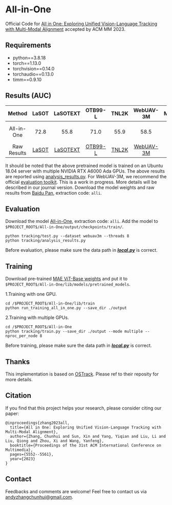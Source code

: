All-in-One
=========================================
Official Code for [All in One: Exploring Unified Vision-Language Tracking with Multi-Modal Alignment](https://dl.acm.org/doi/10.1145/3581783.3611803) accepted by ACM MM 2023.


## Requirements
- python==3.8.18
- torch==1.13.0
- torchvision==0.14.0
- torchaudio==0.13.0
- timm==0.9.10

## Results (AUC)
|  Method   | LaSOT | LaSOTEXT | OTB99-L | TNL2K | WebUAV-3M  | Model |
|:---------:|:-----:|:-----:|:------:|:------:|:------:|:------:|
| All-in-One  | 72.8 |  55.8 | 71.0 | 55.9 | 58.5 | [All-in-One](https://drive.google.com/drive/folders/1nwOgDDVx8JROPkhr65tmpzmWa3RPCAOA?usp=drive_link)|
|Raw Results| [LaSOT](https://drive.google.com/drive/folders/1nwOgDDVx8JROPkhr65tmpzmWa3RPCAOA?usp=drive_link) | [LaSOTEXT](https://drive.google.com/drive/folders/1nwOgDDVx8JROPkhr65tmpzmWa3RPCAOA?usp=drive_link)  | [OTB99-L](https://drive.google.com/drive/folders/1nwOgDDVx8JROPkhr65tmpzmWa3RPCAOA?usp=drive_link) | [TNL2K](https://drive.google.com/drive/folders/1nwOgDDVx8JROPkhr65tmpzmWa3RPCAOA?usp=drive_link) | [WebUAV-3M](https://drive.google.com/drive/folders/1nwOgDDVx8JROPkhr65tmpzmWa3RPCAOA?usp=drive_link) | - |

It should be noted that the above pretrained model is trained on an Ubuntu 18.04 server with multiple NVIDIA RTX A6000 Ada GPUs. The above results are reported using [analysis_results.py](./tracking/analysis_results.py). For WebUAV-3M, we recommend the official [evaluation toolkit](https://github.com/983632847/WebUAV-3M). This is a work in progress. More details will be described in our journal version. Download the model weights and raw results from [Baidu Pan](https://pan.baidu.com/s/1OgAFG_LPh9ti4SCt88ILWQ), extraction code: `alli`.

## Evaluation   
Download the model [All-in-One](https://pan.baidu.com/s/1OgAFG_LPh9ti4SCt88ILWQ), extraction code: `alli`. Add the model to `$PROJECT_ROOT$/All-in-One/output/checkpoints/train/`.
```
python tracking/test.py --dataset webuav3m --threads 8
python tracking/analysis_results.py
```

Before evaluation, please make sure the data path in [***local.py***](./lib/test/evaluation/local.py) is correct.

## Training
Download pre-trained [MAE ViT-Base weights](https://dl.fbaipublicfiles.com/mae/pretrain/mae_pretrain_vit_base.pth) and put it to `$PROJECT_ROOT$/All-in-One/lib/models/pretrained_models`.

1.Training with one GPU.
```
cd /$PROJECT_ROOT$/All-in-One/lib/train
python run_training_all_in_one.py --save_dir ./output
```

2.Training with multiple GPUs.
```
cd /$PROJECT_ROOT$/All-in-One
python tracking/train.py --save_dir ./output --mode multiple --nproc_per_node 8
```

Before training, please make sure the data path in [***local.py***](./lib/train/admin/local.py) is correct.


## Thanks
This implementation is based on [OSTrack](https://github.com/botaoye/OSTrack). Please ref to their reposity for more details.

## Citation
If you find that this project helps your research, please consider citing our paper:
```
@inproceedings{zhang2023all,
  title={All in One: Exploring Unified Vision-Language Tracking with Multi-Modal Alignment},
  author={Zhang, Chunhui and Sun, Xin and Yang, Yiqian and Liu, Li and Liu, Qiong and Zhou, Xi and Wang, Yanfeng},
  booktitle={Proceedings of the 31st ACM International Conference on Multimedia},
  pages={5552--5561},
  year={2023}
}
```

## Contact
Feedbacks and comments are welcome! Feel free to contact us via [andyzhangchunhui@gmail.com](andyzhangchunhui@gmail.com).
